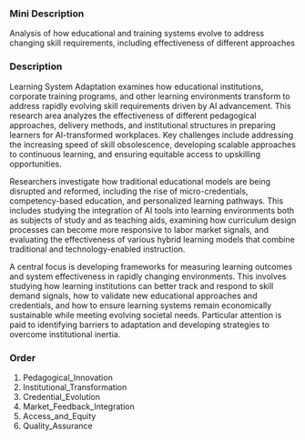### Mini Description

Analysis of how educational and training systems evolve to address changing skill requirements, including effectiveness of different approaches

### Description

Learning System Adaptation examines how educational institutions, corporate training programs, and other learning environments transform to address rapidly evolving skill requirements driven by AI advancement. This research area analyzes the effectiveness of different pedagogical approaches, delivery methods, and institutional structures in preparing learners for AI-transformed workplaces. Key challenges include addressing the increasing speed of skill obsolescence, developing scalable approaches to continuous learning, and ensuring equitable access to upskilling opportunities.

Researchers investigate how traditional educational models are being disrupted and reformed, including the rise of micro-credentials, competency-based education, and personalized learning pathways. This includes studying the integration of AI tools into learning environments both as subjects of study and as teaching aids, examining how curriculum design processes can become more responsive to labor market signals, and evaluating the effectiveness of various hybrid learning models that combine traditional and technology-enabled instruction.

A central focus is developing frameworks for measuring learning outcomes and system effectiveness in rapidly changing environments. This involves studying how learning institutions can better track and respond to skill demand signals, how to validate new educational approaches and credentials, and how to ensure learning systems remain economically sustainable while meeting evolving societal needs. Particular attention is paid to identifying barriers to adaptation and developing strategies to overcome institutional inertia.

### Order

1. Pedagogical_Innovation
2. Institutional_Transformation
3. Credential_Evolution
4. Market_Feedback_Integration
5. Access_and_Equity
6. Quality_Assurance
